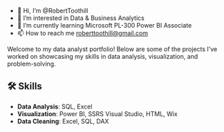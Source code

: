 - 👋 Hi, I’m @RobertToothill
- 👀 I’m interested in Data & Business Analytics
- 🌱 I’m currently learning Microsoft PL-300 Power BI Associate
- 📫 How to reach me roberttoothill@gmail.com

Welcome to my data analyst portfolio! Below are some of the projects I’ve worked on showcasing my skills in data analysis, visualization, and problem-solving.

## 🛠 Skills
- **Data Analysis**: SQL, Excel
- **Visualization**: Power BI, SSRS Visual Studio, HTML, Wix
- **Data Cleaning**: Excel, SQL, DAX

<!---
RobertToothill/RobertToothill is a ✨ special ✨ repository because its `README.md` (this file) appears on your GitHub profile.
You can click the Preview link to take a look at your changes.
--->
